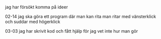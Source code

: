 jag har försökt komma på ideer




02-14
jag ska göra ett program där man kan rita
man ritar med vänsterklick och suddar med högerklick

03-03
jag har skrivit kod och fått hjälp för jag vet inte hur man gör